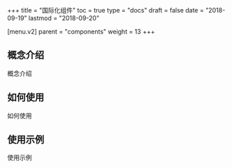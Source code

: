 +++
title = "国际化组件"
toc = true
type = "docs"
draft = false
date = "2018-09-19"
lastmod = "2018-09-20"

[menu.v2]
  parent = "components"
  weight = 13
+++

## 概念介绍

概念介绍

## 如何使用

如何使用

## 使用示例

使用示例
